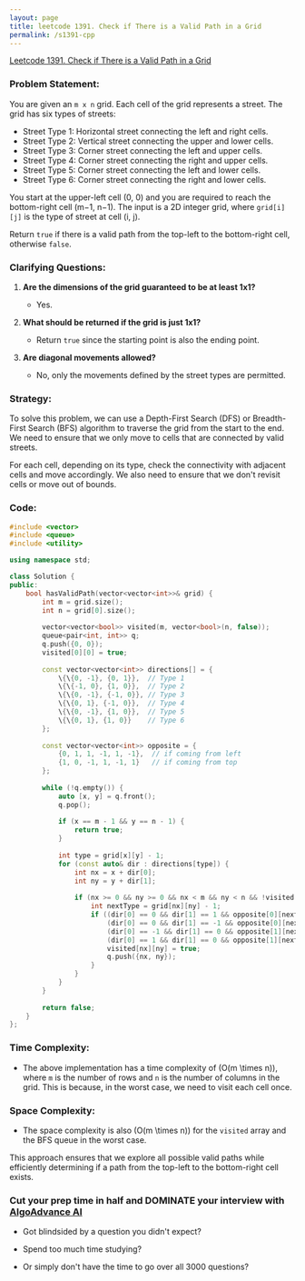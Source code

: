 ```yaml
---
layout: page
title: leetcode 1391. Check if There is a Valid Path in a Grid
permalink: /s1391-cpp
---
```

[Leetcode 1391. Check if There is a Valid Path in a Grid](https://algoadvance.github.io/algoadvance/l1391)
### Problem Statement:
You are given an `m x n` grid. Each cell of the grid represents a street. The grid has six types of streets:

- Street Type 1: Horizontal street connecting the left and right cells.
- Street Type 2: Vertical street connecting the upper and lower cells.
- Street Type 3: Corner street connecting the left and upper cells.
- Street Type 4: Corner street connecting the right and upper cells.
- Street Type 5: Corner street connecting the left and lower cells.
- Street Type 6: Corner street connecting the right and lower cells.

You start at the upper-left cell (0, 0) and you are required to reach the bottom-right cell (m−1, n−1). The input is a 2D integer grid, where `grid[i][j]` is the type of street at cell (i, j).

Return `true` if there is a valid path from the top-left to the bottom-right cell, otherwise `false`.

### Clarifying Questions:

1. **Are the dimensions of the grid guaranteed to be at least 1x1?**
   - Yes.

2. **What should be returned if the grid is just 1x1?**
   - Return `true` since the starting point is also the ending point.

3. **Are diagonal movements allowed?**
   - No, only the movements defined by the street types are permitted.

### Strategy:
To solve this problem, we can use a Depth-First Search (DFS) or Breadth-First Search (BFS) algorithm to traverse the grid from the start to the end. We need to ensure that we only move to cells that are connected by valid streets.

For each cell, depending on its type, check the connectivity with adjacent cells and move accordingly. We also need to ensure that we don't revisit cells or move out of bounds.

### Code:

```cpp
#include <vector>
#include <queue>
#include <utility>

using namespace std;

class Solution {
public:
    bool hasValidPath(vector<vector<int>>& grid) {
        int m = grid.size();
        int n = grid[0].size();
        
        vector<vector<bool>> visited(m, vector<bool>(n, false));
        queue<pair<int, int>> q;
        q.push({0, 0});
        visited[0][0] = true;
        
        const vector<vector<int>> directions[] = {
            \{\{0, -1}, {0, 1}},  // Type 1
            \{\{-1, 0}, {1, 0}},  // Type 2
            \{\{0, -1}, {-1, 0}}, // Type 3
            \{\{0, 1}, {-1, 0}},  // Type 4
            \{\{0, -1}, {1, 0}},  // Type 5
            \{\{0, 1}, {1, 0}}    // Type 6
        };
        
        const vector<vector<int>> opposite = {
            {0, 1, 1, -1, 1, -1},  // if coming from left
            {1, 0, -1, 1, -1, 1}   // if coming from top
        };
        
        while (!q.empty()) {
            auto [x, y] = q.front();
            q.pop();
            
            if (x == m - 1 && y == n - 1) {
                return true;
            }
            
            int type = grid[x][y] - 1;
            for (const auto& dir : directions[type]) {
                int nx = x + dir[0];
                int ny = y + dir[1];
                
                if (nx >= 0 && ny >= 0 && nx < m && ny < n && !visited[nx][ny]) {
                    int nextType = grid[nx][ny] - 1;
                    if ((dir[0] == 0 && dir[1] == 1 && opposite[0][nextType]) ||
                        (dir[0] == 0 && dir[1] == -1 && opposite[0][nextType] == -1) ||
                        (dir[0] == -1 && dir[1] == 0 && opposite[1][nextType]) ||
                        (dir[0] == 1 && dir[1] == 0 && opposite[1][nextType] == -1)) {
                        visited[nx][ny] = true;
                        q.push({nx, ny});
                    }
                }
            }
        }
        
        return false;
    }
};
```

### Time Complexity:
- The above implementation has a time complexity of \(O(m \times n)\), where `m` is the number of rows and `n` is the number of columns in the grid. This is because, in the worst case, we need to visit each cell once.

### Space Complexity:
- The space complexity is also \(O(m \times n)\) for the `visited` array and the BFS queue in the worst case.

This approach ensures that we explore all possible valid paths while efficiently determining if a path from the top-left to the bottom-right cell exists.


### Cut your prep time in half and DOMINATE your interview with [AlgoAdvance AI](https://algoAdvance.com)

- Got blindsided by a question you didn't expect?

- Spend too much time studying?

- Or simply don't have the time to go over all 3000 questions?

